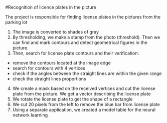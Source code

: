 #Recognition of licence plates in the picture

The project is responsible for finding license plates in the pictures from the parking lot

1. The image is converted to shades of gray
2. By thresholding, we make a stamp from the photo (threshold). Then we can find and mark contours and detect geometrical figures in the picture.
3. Then, search for license plate contours and their verification:
- remove the contours located at the image edge
- search for contours with 4 vertices
- check if the angles between the straight lines are within the given range
- check the straight lines proportions
4. We create a mask based on the received vertices and cut the license plate from the picture. We get a vector describing the license plate
5. We rotate the license plate to get the shape of a rectangle
6. We cut 20 pixels from the left to remove the blue bar from license plate
7. Using a separate application, we created a model table for the neural network learning